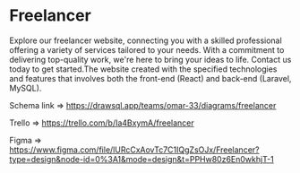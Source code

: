 # Freelancer

Explore our freelancer website, connecting you with a skilled professional offering a variety of services tailored to your needs. With a commitment to delivering top-quality work, we're here to bring your ideas to life. Contact us today to get started.The website created with the specified technologies and features that involves both the front-end (React) and back-end (Laravel, MySQL). 

Schema link => https://drawsql.app/teams/omar-33/diagrams/freelancer

Trello => https://trello.com/b/Ia4BxymA/freelancer

Figma => https://www.figma.com/file/lURcCxAovTc7C1IQgZsOJx/Freelancer?type=design&node-id=0%3A1&mode=design&t=PPHw80z6En0wkhjT-1
